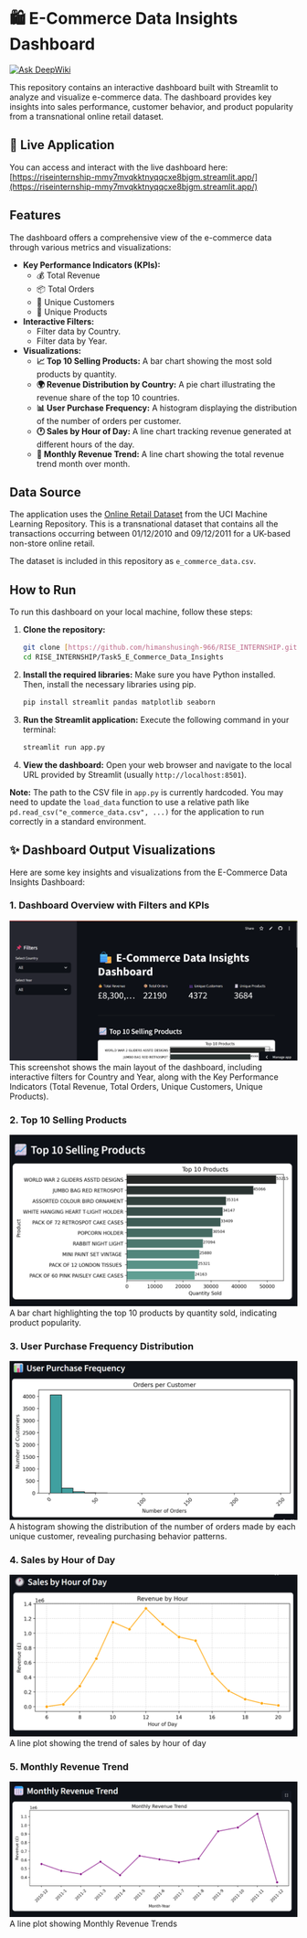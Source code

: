# 🛍️ E-Commerce Data Insights Dashboard

[![Ask DeepWiki](https://devin.ai/assets/askdeepwiki.png)](https://deepwiki.com/HimanshuSingh-966/RISE_INTERNSHIP/tree/main/Task5_E_Commerce_Data_Insights)

This repository contains an interactive dashboard built with Streamlit to analyze and visualize e-commerce data. The dashboard provides key insights into sales performance, customer behavior, and product popularity from a transnational online retail dataset.

## 🚀 Live Application

You can access and interact with the live dashboard here:
[https://riseinternship-mmy7mvqkktnyqqcxe8bjgm.streamlit.app/](https://riseinternship-mmy7mvqkktnyqqcxe8bjgm.streamlit.app/)

## Features

The dashboard offers a comprehensive view of the e-commerce data through various metrics and visualizations:

* **Key Performance Indicators (KPIs):**
    * 💰 Total Revenue
    * 📦 Total Orders
    * 👥 Unique Customers
    * 🧾 Unique Products
* **Interactive Filters:**
    * Filter data by Country.
    * Filter data by Year.
* **Visualizations:**
    * **📈 Top 10 Selling Products:** A bar chart showing the most sold products by quantity.
    * **🌍 Revenue Distribution by Country:** A pie chart illustrating the revenue share of the top 10 countries.
    * **📊 User Purchase Frequency:** A histogram displaying the distribution of the number of orders per customer.
    * **🕐 Sales by Hour of Day:** A line chart tracking revenue generated at different hours of the day.
    * **📅 Monthly Revenue Trend:** A line chart showing the total revenue trend month over month.

## Data Source

The application uses the [Online Retail Dataset](https://archive.ics.uci.edu/ml/datasets/online+retail) from the UCI Machine Learning Repository. This is a transnational dataset that contains all the transactions occurring between 01/12/2010 and 09/12/2011 for a UK-based non-store online retail.

The dataset is included in this repository as `e_commerce_data.csv`.

## How to Run

To run this dashboard on your local machine, follow these steps:

1.  **Clone the repository:**
    ```bash
    git clone [https://github.com/himanshusingh-966/RISE_INTERNSHIP.git](https://github.com/himanshusingh-966/RISE_INTERNSHIP.git)
    cd RISE_INTERNSHIP/Task5_E_Commerce_Data_Insights
    ```

2.  **Install the required libraries:**
    Make sure you have Python installed. Then, install the necessary libraries using pip.
    ```bash
    pip install streamlit pandas matplotlib seaborn
    ```

3.  **Run the Streamlit application:**
    Execute the following command in your terminal:
    ```bash
    streamlit run app.py
    ```

4.  **View the dashboard:**
    Open your web browser and navigate to the local URL provided by Streamlit (usually `http://localhost:8501`).

**Note:** The path to the CSV file in `app.py` is currently hardcoded. You may need to update the `load_data` function to use a relative path like `pd.read_csv("e_commerce_data.csv", ...)` for the application to run correctly in a standard environment.

## ✨ Dashboard Output Visualizations

Here are some key insights and visualizations from the E-Commerce Data Insights Dashboard:

### 1. Dashboard Overview with Filters and KPIs
![Dashboard Overview with Filters and KPIs](https://raw.githubusercontent.com/HimanshuSingh-966/RISE_INTERNSHIP/main/Task5_E_Commerce_Data_Insights/images/Screenshot%202025-07-10%20134656.png)
This screenshot shows the main layout of the dashboard, including interactive filters for Country and Year, along with the Key Performance Indicators (Total Revenue, Total Orders, Unique Customers, Unique Products).

### 2. Top 10 Selling Products
![Top 10 Selling Products](https://raw.githubusercontent.com/HimanshuSingh-966/RISE_INTERNSHIP/main/Task5_E_Commerce_Data_Insights/images/Screenshot%202025-07-10%20134712.png)
A bar chart highlighting the top 10 products by quantity sold, indicating product popularity.

### 3. User Purchase Frequency Distribution
![Revenue Distribution by Country](https://raw.githubusercontent.com/HimanshuSingh-966/RISE_INTERNSHIP/main/Task5_E_Commerce_Data_Insights/images/Screenshot%202025-07-10%20134813.png)
A histogram showing the distribution of the number of orders made by each unique customer, revealing purchasing behavior patterns.

### 4. Sales by Hour of Day 
![User Purchase Frequency Distribution](https://raw.githubusercontent.com/HimanshuSingh-966/RISE_INTERNSHIP/main/Task5_E_Commerce_Data_Insights/images/Screenshot%202025-07-10%20134825.png)
A line plot showing the trend of sales by hour of day

### 5. Monthly Revenue Trend
![Sales by Hour and Monthly Trend](https://raw.githubusercontent.com/HimanshuSingh-966/RISE_INTERNSHIP/main/Task5_E_Commerce_Data_Insights/images/Screenshot%202025-07-10%20134841.png)
A line plot showing Monthly Revenue Trends

